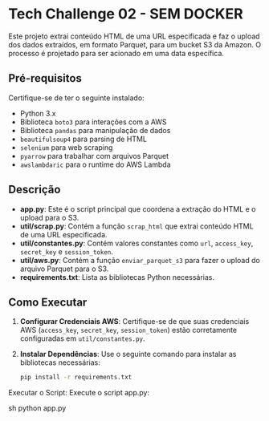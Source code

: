 # Tech Challenge 02 - SEM DOCKER

Este projeto extrai conteúdo HTML de uma URL especificada e faz o upload dos dados extraídos, em formato Parquet, para um bucket S3 da Amazon. O processo é projetado para ser acionado em uma data específica.

## Pré-requisitos

Certifique-se de ter o seguinte instalado:

- Python 3.x
- Biblioteca `boto3` para interações com a AWS
- Biblioteca `pandas` para manipulação de dados
- `beautifulsoup4` para parsing de HTML
- `selenium` para web scraping
- `pyarrow` para trabalhar com arquivos Parquet
- `awslambdaric` para o runtime do AWS Lambda

## Descrição

- **app.py**: Este é o script principal que coordena a extração do HTML e o upload para o S3.
- **util/scrap.py**: Contém a função `scrap_html` que extrai conteúdo HTML de uma URL especificada.
- **util/constantes.py**: Contém valores constantes como `url`, `access_key`, `secret_key` e `session_token`.
- **util/aws.py**: Contém a função `enviar_parquet_s3` para fazer o upload do arquivo Parquet para o S3.
- **requirements.txt**: Lista as bibliotecas Python necessárias.

## Como Executar

1. **Configurar Credenciais AWS**:
   Certifique-se de que suas credenciais AWS (`access_key`, `secret_key`, `session_token`) estão corretamente configuradas em `util/constantes.py`.

2. **Instalar Dependências**:
   Use o seguinte comando para instalar as bibliotecas necessárias:
   ```sh
   pip install -r requirements.txt
Executar o Script: Execute o script app.py:

sh
python app.py
